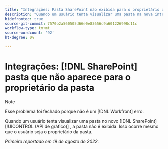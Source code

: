 ```yaml
---
title: "Integrações: Pasta SharePoint não exibida para o proprietário da pasta"
description: "Quando um usuário tenta visualizar uma pasta na nova integração do SharePoint (GraphAPI), ela não é exibida. Isso ocorre mesmo que o usuário seja o proprietário da pasta."
hidefromtoc: true
source-git-commit: 7570b2a560505d66e0e83656c9a601226998c11c
workflow-type: tm+mt
source-wordcount: '92'
ht-degree: 0%

---
```



# Integrações: [!DNL SharePoint] pasta que não aparece para o proprietário da pasta

>[!NOTE]
>
>Esse problema foi fechado porque não é um [!DNL Workfront] erro.

Quando um usuário tenta visualizar uma pasta no novo [!DNL SharePoint] [!UICONTROL (API de gráfico)] , a pasta não é exibida. Isso ocorre mesmo que o usuário seja o proprietário da pasta.

_Primeiro reportado em 19 de agosto de 2022._

